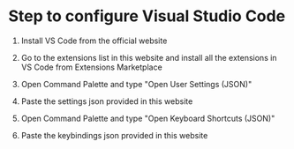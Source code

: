 # Step to configure Visual Studio Code

1. Install VS Code from the official website

2. Go to the extensions list in this website and install all the extensions in VS Code from Extensions Marketplace

3. Open Command Palette and type "Open User Settings (JSON)"

4. Paste the settings json provided in this website

5. Open Command Palette and type "Open Keyboard Shortcuts (JSON)"

6. Paste the keybindings json provided in this website
